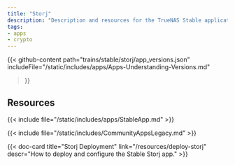 ```yaml
---
title: "Storj"
description: "Description and resources for the TrueNAS Stable application called Storj."
tags:
- apps
- crypto
---
```


{{< github-content 
    path="trains/stable/storj/app_versions.json"
	includeFile="/static/includes/apps/Apps-Understanding-Versions.md"
>}}

## Resources

{{< include file="/static/includes/apps/StableApp.md" >}}

{{< include file="/static/includes/CommunityAppsLegacy.md" >}}

<div class="docs-sections">

{{< doc-card title="Storj Deployment" link="/resources/deploy-storj"
descr="How to deploy and configure the Stable Storj app." >}}

</div>